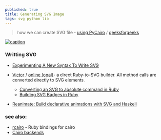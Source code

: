 ```yaml
---
published: true
title: Generating SVG Image
tags: svg python lib
---
```

> how we can create SVG file - [using PyCairo](https://pypi.org/project/pycairo/) / [geeksforgeeks](https://www.geeksforgeeks.org/creating-svg-image-using-pycairo/)

[ ![caption](https://warehouse-camo.ingress.cmh1.psfhosted.org/3fe969d55764cb53e6c44287cad1958b15dabde7/68747470733a2f2f7261772e67697468756275736572636f6e74656e742e636f6d2f7079676f626a6563742f7079636169726f2f6d61737465722f646f63732f696d616765732f6578616d706c652e737667) ](https://pypi.org/project/pycairo/)

### Writting SVG 
- [Experimenting A New Syntax To Write SVG](https://yuanchuan.dev/experimenting-a-new-syntax-to-write-svg)

- [Victor](https://github.com/DannyBen/victor) / [online (opal)](https://gh.kbn.one/victor-opal/)-  a direct Ruby-to-SVG builder. All method calls are converted directly to SVG elements.
	- [Converting an SVG to absolute command in Ruby](https://stackoverflow.com/questions/68870185/converting-an-svg-to-absolute-command-in-ruby)
    - [Building SVG Badges in Ruby](https://www.mayerdan.com/ruby/2019/04/10/building-svg-badges)
    
- [Reanimate: Build declarative animations with SVG and Haskell](https://news.ycombinator.com/item?id=34074380)


### see also:
- [rcairo](https://github.com/rcairo/rcairo) - Ruby bindings for cairo
- [Cairo backends](https://zetcode.com/gfx/cairo/cairobackends/)

